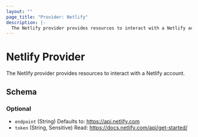 ```yaml
---
layout: ""
page_title: "Provider: Netlify"
description: |-
  The Netlify provider provides resources to interact with a Netlify account.
---
```


# Netlify Provider

The Netlify provider provides resources to interact with a Netlify account.

<!-- schema generated by tfplugindocs -->
## Schema

### Optional

- `endpoint` (String) Defaults to: https://api.netlify.com
- `token` (String, Sensitive) Read: https://docs.netlify.com/api/get-started/
